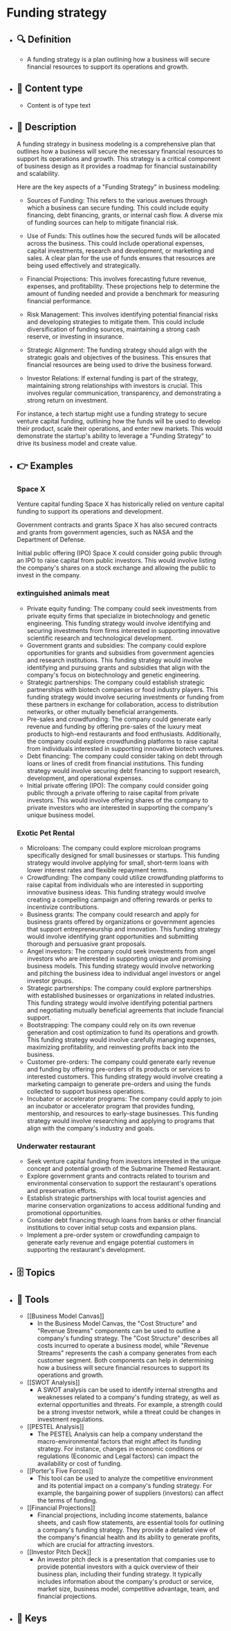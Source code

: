 # Funding strategy
- ## 🔍 Definition
  - A funding strategy is a plan outlining how a business will secure financial resources to support its operations and growth.
- ## 📰 Content type 
  - Content is of type text
- ## 📖 Description
  A funding strategy in business modeling is a comprehensive plan that outlines how a business will secure the necessary financial resources to support its operations and growth. This strategy is a critical component of business design as it provides a roadmap for financial sustainability and scalability. 
  
  Here are the key aspects of a "Funding Strategy" in business modeling:
  
  - Sources of Funding: This refers to the various avenues through which a business can secure funding. This could include equity financing, debt financing, grants, or internal cash flow. A diverse mix of funding sources can help to mitigate financial risk.
  
  - Use of Funds: This outlines how the secured funds will be allocated across the business. This could include operational expenses, capital investments, research and development, or marketing and sales. A clear plan for the use of funds ensures that resources are being used effectively and strategically.
  
  - Financial Projections: This involves forecasting future revenue, expenses, and profitability. These projections help to determine the amount of funding needed and provide a benchmark for measuring financial performance.
  
  - Risk Management: This involves identifying potential financial risks and developing strategies to mitigate them. This could include diversification of funding sources, maintaining a strong cash reserve, or investing in insurance.
  
  - Strategic Alignment: The funding strategy should align with the strategic goals and objectives of the business. This ensures that financial resources are being used to drive the business forward.
  
  - Investor Relations: If external funding is part of the strategy, maintaining strong relationships with investors is crucial. This involves regular communication, transparency, and demonstrating a strong return on investment.
  
  For instance, a tech startup might use a funding strategy to secure venture capital funding, outlining how the funds will be used to develop their product, scale their operations, and enter new markets. This would demonstrate the startup's ability to leverage a "Funding Strategy" to drive its business model and create value.
- ## 👉 Examples
  ### Space X
  Venture capital funding
  Space X has historically relied on venture capital funding to support its operations and development.
  
  Government contracts and grants
  Space X has also secured contracts and grants from government agencies, such as NASA and the Department of Defense.
  
  Initial public offering (IPO)
  Space X could consider going public through an IPO to raise capital from public investors. This would involve listing the company's shares on a stock exchange and allowing the public to invest in the company.
  
  ### 
  
  ### extinguished animals meat
  - Private equity funding: The company could seek investments from private equity firms that specialize in biotechnology and genetic engineering. This funding strategy would involve identifying and securing investments from firms interested in supporting innovative scientific research and technological development.
  - Government grants and subsidies: The company could explore opportunities for grants and subsidies from government agencies and research institutions. This funding strategy would involve identifying and pursuing grants and subsidies that align with the company's focus on biotechnology and genetic engineering.
  - Strategic partnerships: The company could establish strategic partnerships with biotech companies or food industry players. This funding strategy would involve securing investments or funding from these partners in exchange for collaboration, access to distribution networks, or other mutually beneficial arrangements.
  - Pre-sales and crowdfunding: The company could generate early revenue and funding by offering pre-sales of the luxury meat products to high-end restaurants and food enthusiasts. Additionally, the company could explore crowdfunding platforms to raise capital from individuals interested in supporting innovative biotech ventures.
  - Debt financing: The company could consider taking on debt through loans or lines of credit from financial institutions. This funding strategy would involve securing debt financing to support research, development, and operational expenses.
  - Initial private offering (IPO): The company could consider going public through a private offering to raise capital from private investors. This would involve offering shares of the company to private investors who are interested in supporting the company's unique business model.
  ### Exotic Pet Rental
  - Microloans: The company could explore microloan programs specifically designed for small businesses or startups. This funding strategy would involve applying for small, short-term loans with lower interest rates and flexible repayment terms.
  - Crowdfunding: The company could utilize crowdfunding platforms to raise capital from individuals who are interested in supporting innovative business ideas. This funding strategy would involve creating a compelling campaign and offering rewards or perks to incentivize contributions.
  - Business grants: The company could research and apply for business grants offered by organizations or government agencies that support entrepreneurship and innovation. This funding strategy would involve identifying grant opportunities and submitting thorough and persuasive grant proposals.
  - Angel investors: The company could seek investments from angel investors who are interested in supporting unique and promising business models. This funding strategy would involve networking and pitching the business idea to individual angel investors or angel investor groups.
  - Strategic partnerships: The company could explore partnerships with established businesses or organizations in related industries. This funding strategy would involve identifying potential partners and negotiating mutually beneficial agreements that include financial support.
  - Bootstrapping: The company could rely on its own revenue generation and cost optimization to fund its operations and growth. This funding strategy would involve carefully managing expenses, maximizing profitability, and reinvesting profits back into the business.
  - Customer pre-orders: The company could generate early revenue and funding by offering pre-orders of its products or services to interested customers. This funding strategy would involve creating a marketing campaign to generate pre-orders and using the funds collected to support business operations.
  - Incubator or accelerator programs: The company could apply to join an incubator or accelerator program that provides funding, mentorship, and resources to early-stage businesses. This funding strategy would involve researching and applying to programs that align with the company's industry and goals.
  ### Underwater restaurant
  - Seek venture capital funding from investors interested in the unique concept and potential growth of the Submarine Themed Restaurant.
  - Explore government grants and contracts related to tourism and environmental conservation to support the restaurant's operations and preservation efforts.
  - Establish strategic partnerships with local tourist agencies and marine conservation organizations to access additional funding and promotional opportunities.
  - Consider debt financing through loans from banks or other financial institutions to cover initial setup costs and expansion plans.
  - Implement a pre-order system or crowdfunding campaign to generate early revenue and engage potential customers in supporting the restaurant's development.
- ## 🗄️ Topics
  
- ## 🧰 Tools
  - [[Business Model Canvas]]
    - In the Business Model Canvas, the "Cost Structure" and "Revenue Streams" components can be used to outline a company's funding strategy. The "Cost Structure" describes all costs incurred to operate a business model, while "Revenue Streams" represents the cash a company generates from each customer segment. Both components can help in determining how a business will secure financial resources to support its operations and growth.
  - [[SWOT Analysis]]
    - A SWOT analysis can be used to identify internal strengths and weaknesses related to a company's funding strategy, as well as external opportunities and threats. For example, a strength could be a strong investor network, while a threat could be changes in investment regulations.
  - [[PESTEL Analysis]]
    - The PESTEL Analysis can help a company understand the macro-environmental factors that might affect its funding strategy. For instance, changes in economic conditions or regulations (Economic and Legal factors) can impact the availability or cost of funding.
  - [[Porter's Five Forces]]
    - This tool can be used to analyze the competitive environment and its potential impact on a company's funding strategy. For example, the bargaining power of suppliers (investors) can affect the terms of funding.
  - [[Financial Projections]]
    - Financial projections, including income statements, balance sheets, and cash flow statements, are essential tools for outlining a company's funding strategy. They provide a detailed view of the company's financial health and its ability to generate profits, which are crucial for attracting investors.
  - [[Investor Pitch Deck]]
    - An investor pitch deck is a presentation that companies use to provide potential investors with a quick overview of their business plan, including their funding strategy. It typically includes information about the company's product or service, market size, business model, competitive advantage, team, and financial projections.
- ## 🔑 Keys
  
